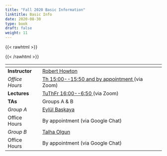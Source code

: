 ```yaml
---
title: "Fall 2020 Basic Information"
linktitle: Basic Info
date: 2020-08-30
type: book
draft: false
weight: 11
---
```


{{< rawhtml >}}
<style>
  a:active,
  a:focus,
  a:hover {
    color: #9b9b9b;
    /* color: #ffdbdc; */
  }
</style>
{{< /rawhtml >}}

| <span>         |                                                                                                                |
|----------------|----------------------------------------------------------------------------------------------------------------|
| **Instructor** | [Robert Howton <i class="far fa-envelope"></i>](mailto:rhowton@ku.edu.tr)                                      |
| _Office Hours_ | [Th 15:00--15:50 and by appointment <i class="fas fa-video"></i>](https://kocun.zoom.us/my/rhowton) (via Zoom) |
| **Lectures**   | [TuThFr 16:00--6:50 <i class="fas fa-video"></i>](https://kocun.zoom.us/j/93580696681) (via Zoom)              |
| **TAs**        | Groups A & B                                                                                                   |
| _Group A_      | [Eylül Başkaya <i class="far fa-envelope"></i>](mailto:ebaskaya19@ku.edu.tr)                                   |
| Office Hours   | By appointment (via Google Chat)                                                                               |
| _Group B_      | [Talha Olgun <i class="far fa-envelope"></i>](mailto:tolgun19@ku.edu.tr)                                       |
| Office Hours   | By appointment (via Google Chat)                                                                               |
